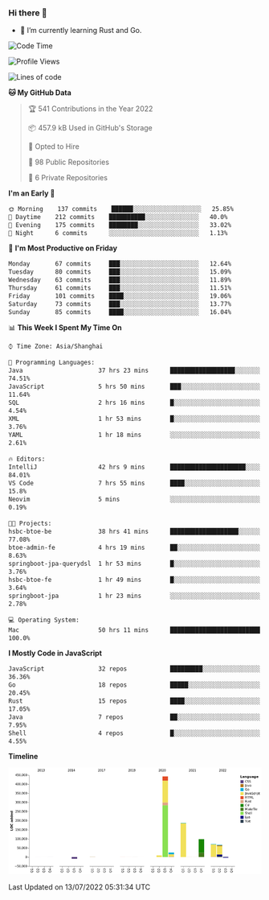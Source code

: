 ### Hi there 👋

- 🌱 I’m currently learning Rust and Go.

<!--START_SECTION:waka-->
![Code Time](http://img.shields.io/badge/Code%20Time-570%20hrs%2054%20mins-blue)

![Profile Views](http://img.shields.io/badge/Profile%20Views-0-blue)

![Lines of code](https://img.shields.io/badge/From%20Hello%20World%20I%27ve%20Written-895%20Thousand%20lines%20of%20code-blue)

**🐱 My GitHub Data** 

> 🏆 541 Contributions in the Year 2022
 > 
> 📦 457.9 kB Used in GitHub's Storage 
 > 
> 💼 Opted to Hire
 > 
> 📜 98 Public Repositories 
 > 
> 🔑 6 Private Repositories  
 > 
**I'm an Early 🐤** 

```text
🌞 Morning    137 commits    ██████░░░░░░░░░░░░░░░░░░░   25.85% 
🌆 Daytime    212 commits    ██████████░░░░░░░░░░░░░░░   40.0% 
🌃 Evening    175 commits    ████████░░░░░░░░░░░░░░░░░   33.02% 
🌙 Night      6 commits      ░░░░░░░░░░░░░░░░░░░░░░░░░   1.13%

```
📅 **I'm Most Productive on Friday** 

```text
Monday       67 commits     ███░░░░░░░░░░░░░░░░░░░░░░   12.64% 
Tuesday      80 commits     ███░░░░░░░░░░░░░░░░░░░░░░   15.09% 
Wednesday    63 commits     ███░░░░░░░░░░░░░░░░░░░░░░   11.89% 
Thursday     61 commits     ███░░░░░░░░░░░░░░░░░░░░░░   11.51% 
Friday       101 commits    ████░░░░░░░░░░░░░░░░░░░░░   19.06% 
Saturday     73 commits     ███░░░░░░░░░░░░░░░░░░░░░░   13.77% 
Sunday       85 commits     ████░░░░░░░░░░░░░░░░░░░░░   16.04%

```


📊 **This Week I Spent My Time On** 

```text
⌚︎ Time Zone: Asia/Shanghai

💬 Programming Languages: 
Java                     37 hrs 23 mins      ██████████████████░░░░░░░   74.51% 
JavaScript               5 hrs 50 mins       ███░░░░░░░░░░░░░░░░░░░░░░   11.64% 
SQL                      2 hrs 16 mins       █░░░░░░░░░░░░░░░░░░░░░░░░   4.54% 
XML                      1 hr 53 mins        █░░░░░░░░░░░░░░░░░░░░░░░░   3.76% 
YAML                     1 hr 18 mins        ░░░░░░░░░░░░░░░░░░░░░░░░░   2.61%

🔥 Editors: 
IntelliJ                 42 hrs 9 mins       █████████████████████░░░░   84.01% 
VS Code                  7 hrs 55 mins       ████░░░░░░░░░░░░░░░░░░░░░   15.8% 
Neovim                   5 mins              ░░░░░░░░░░░░░░░░░░░░░░░░░   0.19%

🐱‍💻 Projects: 
hsbc-btoe-be             38 hrs 41 mins      ███████████████████░░░░░░   77.08% 
btoe-admin-fe            4 hrs 19 mins       ██░░░░░░░░░░░░░░░░░░░░░░░   8.63% 
springboot-jpa-querydsl  1 hr 53 mins        █░░░░░░░░░░░░░░░░░░░░░░░░   3.76% 
hsbc-btoe-fe             1 hr 49 mins        █░░░░░░░░░░░░░░░░░░░░░░░░   3.64% 
springboot-jpa           1 hr 23 mins        ░░░░░░░░░░░░░░░░░░░░░░░░░   2.78%

💻 Operating System: 
Mac                      50 hrs 11 mins      █████████████████████████   100.0%

```

**I Mostly Code in JavaScript** 

```text
JavaScript               32 repos            █████████░░░░░░░░░░░░░░░░   36.36% 
Go                       18 repos            █████░░░░░░░░░░░░░░░░░░░░   20.45% 
Rust                     15 repos            ████░░░░░░░░░░░░░░░░░░░░░   17.05% 
Java                     7 repos             ██░░░░░░░░░░░░░░░░░░░░░░░   7.95% 
Shell                    4 repos             █░░░░░░░░░░░░░░░░░░░░░░░░   4.55%

```


**Timeline**

![Chart not found](https://raw.githubusercontent.com/elton/elton/main/charts/bar_graph.png) 


 Last Updated on 13/07/2022 05:31:34 UTC
<!--END_SECTION:waka-->

<!--
**elton/elton** is a ✨ _special_ ✨ repository because its `README.md` (this file) appears on your GitHub profile.

Here are some ideas to get you started:

- 🔭 I’m currently working on ...
- 🌱 I’m currently learning ...
- 👯 I’m looking to collaborate on ...
- 🤔 I’m looking for help with ...
- 💬 Ask me about ...
- 📫 How to reach me: ...
- 😄 Pronouns: ...
- ⚡ Fun fact: ...
-->

